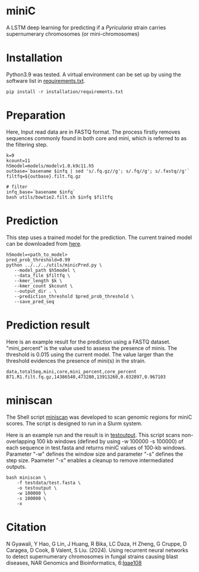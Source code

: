 # miniC
A LSTM deep learning for predicting if a *Pyricularia* strain carries supernumerary chromosomes (or mini-chromosomes)

# Installation
Python3.9 was tested. A virtual environment can be set up by using the software list in [requirements.txt](installation/requirements.txt).
```
pip install -r installation/requirements.txt
```

# Preparation
Here, Input read data are in FASTQ format. The process firstly removes sequences commonly found in both core and mini, which is referred to as the filtering step.  
```
k=9
kcount=11
h5model=models/modelv1.0.k9c11.h5
outbase=`basename $infq | sed 's/.fq.gz//g'; s/.fq//g'; s/.fastq//g'`
filtfq=${outbase}.filt.fq.gz

# filter
infq_base=`basename $infq`
bash utils/bowtie2.filt.sh $infq $filtfq
```

# Prediction
This step uses a trained model for the prediction. The current trained model can be downloaded from [here](https://people.beocat.ksu.edu/~liu3zhen/models/model_final.h5).

```
h5model=<path_to_model>
pred_prob_threshold=0.99
python ../../../utils/minicPred.py \
   --model_path $h5model \
   --data_file $filtfq \
   --kmer_length $k \
   --kmer_count $kcount \
   --output_dir . \
   --prediction_threshold $pred_prob_threshold \
   --save_pred_seq
```

# Prediction result
Here is an example result for the prediction using a FASTQ dataset. "mini_percent" is the value used to assess the presence of minis. The threshold is 0.015 using the current model. The value larger than the threshold evidences the presence of mini(s) in the strain.   
```
data,totalSeq,mini,core,mini_percent,core_percent
B71.R1.filt.fq.gz,14386540,473280,13913260,0.032897,0.967103
```

# miniscan
The Shell script [miniscan](https://raw.githubusercontent.com/PlantG3/miniC/refs/heads/main/miniscan/miniscan) was developed to scan genomic regions for miniC scores. The script is designed to run in a Slurm system.  

Here is an example run and the result is in [testoutput](https://github.com/PlantG3/miniC/tree/main/miniscan/testoutput). This script scans non-overlapping 100 kb windows (defined by using -w 100000 -s 100000) of each sequence in test.fasta and returns miniC values of 100-kb windows. Parameter "-w" defines the window size and parameter "-s" defines the step size. Paameter "-x" enables a cleanup to remove intermediated outputs.  
```
bash miniscan \
	-f testdata/test.fasta \
	-o testoutput \
	-w 100000 \
	-s 100000 \
	-x
```

# Citation
N Gyawali, Y Hao, G Lin, J Huang, R Bika, LC Daza, H Zheng, G Cruppe, D Caragea, D Cook, B Valent, S Liu. (2024). Using recurrent neural networks to detect supernumerary chromosomes in fungal strains causing blast diseases, NAR Genomics and Bioinformatics, 6:[lqae108](https://doi.org/10.1093/nargab/lqae108)

